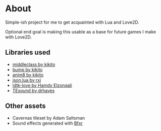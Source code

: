 # About
Simple-ish project for me to get acquainted with Lua and Love2D.

Optional end goal is making this usable as a base for future games I make with Love2D.

## Libraries used
* [middleclass by kikito](https://github.com/kikito/middleclass)
* [bump by kikito](https://github.com/kikito/bump.lua)
* [anim8 by kikito](https://github.com/kikito/anim8)
* [json.lua by rxi](https://github.com/rxi/json.lua)
* [ldtk-love by Hamdy Elzonqali](https://github.com/HamdyElzonqali/ldtk-love)
* [TEsound by drhayes](https://github.com/drhayes/TESound)

## Other assets
* Cavernas tileset by Adam Saltsman
* Sound effects generated with [Bfxr](https://bfxr.net)
